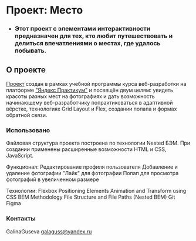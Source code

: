 # Проект: Место

- ### Этот проект с элементами интерактивности предназначен для тех, кто любит путешествовать и делиться впечатлениями о местах, где удалось побывать.

## О проекте

[Проект](https://galinaguseva.github.io/mesto/) создан в рамках учебной программы курса веб-разработки на платформе ["Яндекс Практикум"](https://practicum.yandex.ru/) и посвящён двум целям: увидеть красоты разных мест на фотографиях и дать возможность начинающему веб-разработчику попрактиковаться в адаптивной вёрстке, технологиях Grid Layout и Flex, создании попапа и формах обратной связи.

### Использовано

Файловая структура проекта построена по технологии Nested БЭМ. При создании применены расширенные возможности HTML и CSS, JavaScript.

Функционал:
Редактирование профиля пользователя
Добавление и удаление фотографии
"Лайк" для фотографии
Попап для просмотра фотографий в увеличенном размере

Технологии:
Flexbox
Positioning Elements
Animation and Transform using CSS
BEM Methodology
File Structure and File Paths (Nested BEM)
Git
Figma

### Контакты

GalinaGuseva galaguss@yandex.ru
